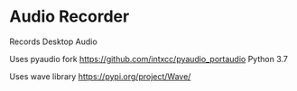 # Audio Recorder
 Records Desktop Audio
 
 Uses pyaudio fork https://github.com/intxcc/pyaudio_portaudio Python 3.7
 
 Uses wave library https://pypi.org/project/Wave/
